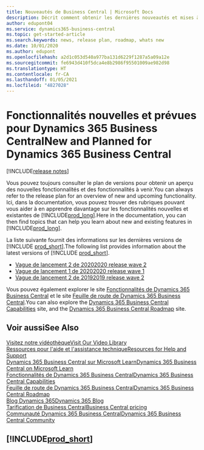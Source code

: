 ```yaml
---
title: Nouveautés de Business Central | Microsoft Docs
description: Décrit comment obtenir les dernières nouveautés et mises à jour de Business Central.
author: edupont04
ms.service: dynamics365-business-central
ms.topic: get-started-article
ms.search.keywords: news, release plan, roadmap, whats new
ms.date: 10/01/2020
ms.author: edupont
ms.openlocfilehash: a2d1c053d540a977ba131d6229f1287a5a09a12e
ms.sourcegitcommit: fe6943d410f5dca4e8b2986f95501009ae982d98
ms.translationtype: HT
ms.contentlocale: fr-CA
ms.lasthandoff: 01/05/2021
ms.locfileid: "4827028"
---
```

# <a name="new-and-planned-for-dynamics-365-business-central"></a><span data-ttu-id="58deb-103">Fonctionnalités nouvelles et prévues pour Dynamics 365 Business Central</span><span class="sxs-lookup"><span data-stu-id="58deb-103">New and Planned for Dynamics 365 Business Central</span></span>

[!INCLUDE[release notes](includes/release-notes.md)]

<span data-ttu-id="58deb-104">Vous pouvez toujours consulter le plan de versions pour obtenir un aperçu des nouvelles fonctionnalités et des fonctionnalités à venir.</span><span class="sxs-lookup"><span data-stu-id="58deb-104">You can always refer to the release plan for an overview of new and upcoming functionality.</span></span> <span data-ttu-id="58deb-105">Ici, dans la documentation, vous pouvez trouver des rubriques pouvant vous aider à en apprendre davantage sur les fonctionnalités nouvelles et existantes de [!INCLUDE[prod_long](includes/prod_long.md)].</span><span class="sxs-lookup"><span data-stu-id="58deb-105">Here in the documentation, you can then find topics that can help you learn about new and existing features in [!INCLUDE[prod_long](includes/prod_long.md)].</span></span> 

<span data-ttu-id="58deb-106">La liste suivante fournit des informations sur les dernières versions de [!INCLUDE [prod_short](includes/prod_short.md)].</span><span class="sxs-lookup"><span data-stu-id="58deb-106">The following list provides information about the latest versions of [!INCLUDE [prod_short](includes/prod_short.md)].</span></span>  

* [<span data-ttu-id="58deb-107">Vague de lancement 2 de 2020</span><span class="sxs-lookup"><span data-stu-id="58deb-107">2020 release wave 2</span></span>](/dynamics365-release-plan/2020wave2/smb/dynamics365-business-central/planned-features)  
* [<span data-ttu-id="58deb-108">Vague de lancement 1 de 2020</span><span class="sxs-lookup"><span data-stu-id="58deb-108">2020 release wave 1</span></span>](/dynamics365-release-plan/2020wave1/dynamics365-business-central/planned-features)  
* [<span data-ttu-id="58deb-109">Vague de lancement 2 de 2019</span><span class="sxs-lookup"><span data-stu-id="58deb-109">2019 release wave 2</span></span>](/dynamics365-release-plan/2019wave2/dynamics365-business-central/planned-features)  

<span data-ttu-id="58deb-110">Vous pouvez également explorer le site [Fonctionnalités de Dynamics 365 Business Central](https://dynamics.microsoft.com/business-central/capabilities/) et le site [Feuille de route de Dynamics 365 Business Central](https://dynamics.microsoft.com/roadmap/business-central/).</span><span class="sxs-lookup"><span data-stu-id="58deb-110">You can also explore the [Dynamics 365 Business Central Capabilities](https://dynamics.microsoft.com/business-central/capabilities/) site, and the [Dynamics 365 Business Central Roadmap](https://dynamics.microsoft.com/roadmap/business-central/) site.</span></span>  

## <a name="see-also"></a><span data-ttu-id="58deb-111">Voir aussi</span><span class="sxs-lookup"><span data-stu-id="58deb-111">See Also</span></span>

[<span data-ttu-id="58deb-112">Visitez notre vidéothèque</span><span class="sxs-lookup"><span data-stu-id="58deb-112">Visit Our Video Library</span></span>](across-videos.md)  
[<span data-ttu-id="58deb-113">Ressources pour l'aide et l'assistance technique</span><span class="sxs-lookup"><span data-stu-id="58deb-113">Resources for Help and Support</span></span>](product-help-and-support.md)  
[<span data-ttu-id="58deb-114">Dynamics 365 Business Central sur Microsoft Learn</span><span class="sxs-lookup"><span data-stu-id="58deb-114">Dynamics 365 Business Central on Microsoft Learn</span></span>](/learn/dynamics365/business-central?WT.mc_id=dyn365bc_landingpage-docs)  
[<span data-ttu-id="58deb-115">Fonctionnalités de Dynamics 365 Business Central</span><span class="sxs-lookup"><span data-stu-id="58deb-115">Dynamics 365 Business Central Capabilities</span></span>](https://dynamics.microsoft.com/business-central/capabilities/)  
[<span data-ttu-id="58deb-116">Feuille de route de Dynamics 365 Business Central</span><span class="sxs-lookup"><span data-stu-id="58deb-116">Dynamics 365 Business Central Roadmap</span></span>](https://dynamics.microsoft.com/roadmap/business-central/)  
[<span data-ttu-id="58deb-117">Blog Dynamics 365</span><span class="sxs-lookup"><span data-stu-id="58deb-117">Dynamics 365 Blog</span></span>](https://cloudblogs.microsoft.com/dynamics365/it/product/business-central/)  
[<span data-ttu-id="58deb-118">Tarification de Business Central</span><span class="sxs-lookup"><span data-stu-id="58deb-118">Business Central pricing</span></span>](https://dynamics.microsoft.com/business-central/overview/#pricing)  
[<span data-ttu-id="58deb-119">Communauté Dynamics 365 Business Central</span><span class="sxs-lookup"><span data-stu-id="58deb-119">Dynamics 365 Business Central Community</span></span>](https://community.dynamics.com/business/)

## [!INCLUDE[prod_short](includes/free_trial_md.md)]
